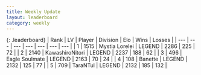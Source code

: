 ```yaml
---
title: Weekly Update
layout: leaderboard
category: weekly
---
```


{: .leaderboard}
| Rank | LV | Player | Division | Elo | Wins | Losses |
| --- | --- | --- | --- | --- | --- | --- |
| <span data-change="1">1</span> | 1515 | <span title="ID: 315148">Mystia Lorelei</span> | LEGEND | <span data-change="150">2286</span> | <span data-change="71">225</span> | <span data-change="13">72</span> |
| <span data-change="-1">2</span> | 2140 | <span title="ID: 164871">KawashiroNitori</span> | LEGEND | <span data-change="86">2237</span> | <span data-change="67">188</span> | <span data-change="21">62</span> |
| <span data-change="1">3</span> | 496 | <span title="ID: 512212">Eagle Soulmate</span> | LEGEND | <span data-change="70">2163</span> | <span data-change="20">70</span> | <span data-change="4">24</span> |
| <span data-change="56">4</span> | 108 | <span title="ID: 629003">Banette</span> | LEGEND | <span data-change="150">2132</span> | <span data-change="56">125</span> | <span data-change="29">77</span> |
| <span data-change="1384">5</span> | 709 | <span title="ID: 285323">TaraNTul</span> | LEGEND | <span data-change="892">2132</span> | <span data-change="184">185</span> | <span data-change="132">132</span> |